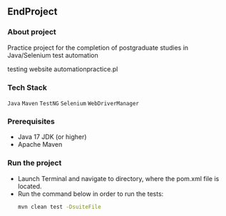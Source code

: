 ## EndProject

### About project
Practice project for the completion of postgraduate studies in Java/Selenium test automation

testing website automationpractice.pl

### Tech Stack
`Java` `Maven` `TestNG` `Selenium` `WebDriverManager`

### Prerequisites
- Java 17 JDK (or higher) 
- Apache Maven

### Run the project
- Launch Terminal and navigate to directory, where the pom.xml file is located.
- Run the command below in order to run the tests:
  ```bash
  mvn clean test -DsuiteFile
  ```

